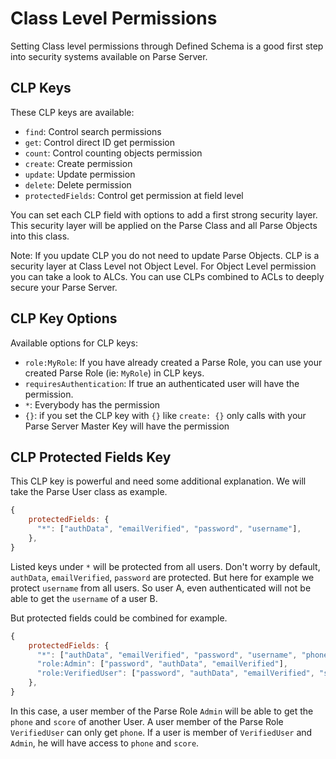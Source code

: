 # Class Level Permissions

Setting Class level permissions through Defined Schema is a good first step into security systems available on Parse Server.

## CLP Keys

These CLP keys are available:

- `find`: Control search permissions
- `get`: Control direct ID get permission
- `count`: Control counting objects permission
- `create`: Create permission
- `update`: Update permission
- `delete`: Delete permission
- `protectedFields`: Control get permission at field level

You can set each CLP field with options to add a first strong security layer. This security layer will be applied on the Parse Class and all Parse Objects into this class.

Note: If you update CLP you do not need to update Parse Objects. CLP is a security layer at Class Level not Object Level. For Object Level permission you can take a look to ALCs. You can use CLPs combined to ACLs to deeply secure your Parse Server.

## CLP Key Options

Available options for CLP keys:

- `role:MyRole`: If you have already created a Parse Role, you can use your created Parse Role (ie: `MyRole`) in CLP keys.
- `requiresAuthentication`: If true an authenticated user will have the permission.
- `*`: Everybody has the permission
- `{}`: if you set the CLP key with `{}` like `create: {}` only calls with your Parse Server Master Key will have the permission

## CLP Protected Fields Key

This CLP key is powerful and need some additional explanation.
We will take the Parse User class as example.

```js
{
    protectedFields: {
      "*": ["authData", "emailVerified", "password", "username"],
    },
}
```

Listed keys under `*` will be protected from all users. Don't worry by default, `authData`, `emailVerified`, `password` are protected.
But here for example we protect `username` from all users. So user A, even authenticated will not be able to get the `username` of a user B.

But protected fields could be combined for example.

```js
{
    protectedFields: {
      "*": ["authData", "emailVerified", "password", "username", "phone", "score"],
      "role:Admin": ["password", "authData", "emailVerified"],
      "role:VerifiedUser": ["password", "authData", "emailVerified", "score"],
    },
}
```

In this case, a user member of the Parse Role `Admin` will be able to get the `phone` and `score` of another User. A user member of the Parse Role `VerifiedUser` can only get `phone`.
If a user is member of `VerifiedUser` and `Admin`, he will have access to `phone` and `score`.
